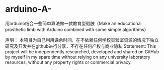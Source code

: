 # arduino-A-
用arduino结合一些简单算法做一款教育型假肢（Make an educational prosthetic limb with Arduino combined with some simple algorithms）

声明：
本项目为自己利用课余时间，在不依赖任何学校实验室资源的情况下独立研究及开发并在github进行分享，不存在任何产权与商业隐私
Statement:
This project will be independently researched, developed and shared on GitHub by myself in my spare time without relying on any university laboratory resources, without any property rights or commercial privacy.
